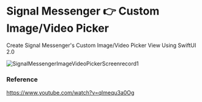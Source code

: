 # Signal Messenger 👉 Custom Image/Video Picker

Create Signal Messenger's Custom Image/Video Picker View Using SwiftUI 2.0

![SignalMessengerImageVideoPickerScreenrecord1](https://user-images.githubusercontent.com/3436468/109158549-7839c980-77ae-11eb-8fac-48989ccf6520.gif)

### Reference

https://www.youtube.com/watch?v=qlmequ3a0Og


